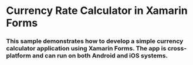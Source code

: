 # Currency Rate Calculator in Xamarin Forms


### This sample demonstrates how to develop a simple currency calculator application using Xamarin Forms. The app is cross-platform and can run on both Android and iOS systems.
